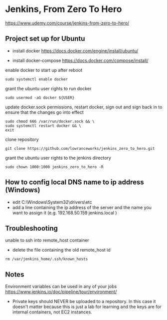 # Jenkins, From Zero To Hero
https://www.udemy.com/course/jenkins-from-zero-to-hero/

## Project set up for Ubuntu 

- install docker
https://docs.docker.com/engine/install/ubuntu/

- install docker-compose
https://docs.docker.com/compose/install/

enable docker to start up after reboot 
```
sudo systemctl enable docker 
```

grant the ubuntu user rights to run docker
```
sudo usermod -aG docker ${USER}
```

update docker.sock permissions, restart docker, sign out and sign back in to ensure that the changes go into effect 
```
sudo chmod 666 /var/run/docker.sock && \ 
sudo systemctl restart docker && \ 
exit 
```

clone repository 
```
git clone https://github.com/lowranceworks/jenkins_zero_to_hero.git
```

grant the ubuntu user rights to the jenkins directory
```
sudo chown 1000:1000 jenkins_zero_to_hero -R
```

## How to config local DNS name to ip address (Windows)

- edit C:\Windows\System32\drivers\etc
- add a line containing the ip address of the server and the name you want to assign it
(e.g. 192.168.50.159 jenkins.local )

## Troubleshooting

unable to ssh into remote_host container
- delete the file containing the old remote_host id
```
rm /var/jenkins_home/.ssh/known_hosts
```


## Notes
Environment variables can be used in any of your jobs \
https://www.jenkins.io/doc/pipeline/tour/environment/
 

- Private keys should NEVER be uploaded to a repository. In this case it doesn't matter because this is just a lab for learning and the keys are for internal containers, not EC2 instances. 

